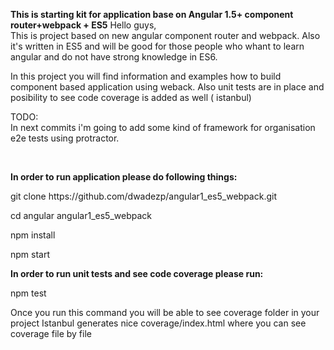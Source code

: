 <b>This is starting kit for application base on Angular 1.5+ component router+webpack + ES5</b>
Hello guys,
<br>
This is project based on new angular component router and webpack.
Also it's written in ES5 and will be good for those people who whant to learn angular and do not
have strong knowledge in ES6.

In this project you will find information and examples how to build component based application
using weback. Also unit tests are in place and posibility to see code coverage is added as well ( istanbul)

TODO:
<br>
In next commits i'm going to add some kind of framework for organisation e2e tests using protractor.

<br>

<b>In order to run application please do following things:</b>
<p>git clone https://github.com/dwadezp/angular1_es5_webpack.git</p>
<p>cd angular angular1_es5_webpack</p>
<p>npm install</p>
<p>npm start</p>
<b>In order to run unit tests and see code coverage please run:</b>
<p>npm test</p>
<p>Once you run this command you will be able to see coverage folder in your project
Istanbul generates nice coverage/index.html where you can see coverage file by file</p>

